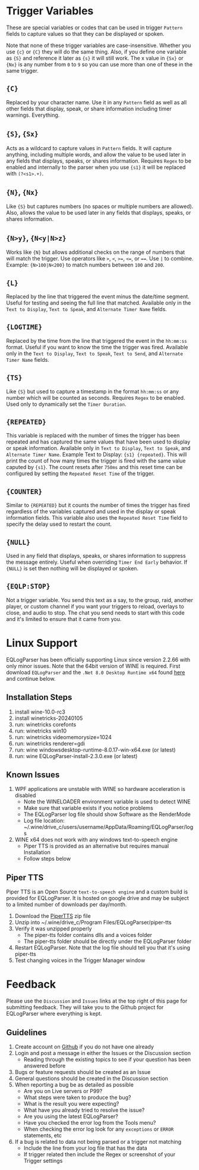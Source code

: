 # Trigger Variables

These are special variables or codes that can be used in trigger `Pattern` fields to capture values so that they can be displayed or spoken.

Note that none of these trigger variables are case-insensitive. Whether you use `{c}` or `{C}` they will do the same thing. Also, if you define one variable as `{S}` and reference it later as `{s}` it will still work. The x value in `{Sx}` or `{Nx}` is any number from `0` to `9` so you can use more than one of these in the same trigger.

## `{C}`

Replaced by your character name. Use it in any `Pattern` field as well as all other fields that display, speak, or share information including timer warnings. Everything.

## `{S}`, `{Sx}`

Acts as a wildcard to capture values in `Pattern` fields. It will capture anything, including multiple words, and allow the value to be used later in any fields that displays, speaks, or shares information. Requires `Regex` to be enabled and internally to the parser when you use `{s1}` it will be replaced with `(?<s1>.+)`.

## `{N}`, `{Nx}`

Like `{S}` but captures numbers (no spaces or multiple numbers are allowed). Also, allows the value to be used later in any fields that displays, speaks, or shares information.

## `{N>y}`, `{N<y|N>z}`

Works like `{N}` but allows additional checks on the range of numbers that will match the trigger. Use operators like `>`, `<`, `>=`, `<=`, or `==`. Use `|` to combine. Example: `{N>100|N<200}` to match numbers between `100` and `200`.

## `{L}`

Replaced by the line that triggered the event minus the date/time segment. Useful for testing and seeing the full line that matched. Available only in the `Text to Display`, `Text to Speak`, and `Alternate Timer Name` fields.

## `{LOGTIME}`

Replaced by the time from the line that triggered the event in the `hh:mm:ss` format. Useful if you want to know the time the trigger was fired. Available only in the `Text to Display`, `Text to Speak`, `Text to Send`, and `Alternate Timer Name` fields.

## `{TS}`

Like `{S}` but used to capture a timestamp in the format `hh:mm:ss` or any number which will be counted as seconds. Requires `Regex` to be enabled. Used only to dynamically set the `Timer Duration`.

## `{REPEATED}`

This variable is replaced with the number of times the trigger has been repeated and has captured the same values that have been used to display or speak information. Available only in `Text to Display`, `Text to Speak`, and `Alternate Timer Name`. Example Text to Display: `{s1} {repeated}`. This will print the count of how many times the trigger is fired with the same value caputed by `{s1}`. The count resets after `750ms` and this reset time can be configured by setting the `Repeated Reset Time` of the trigger.

## `{COUNTER}`

Similar to `{REPEATED}` but it counts the number of times the trigger has fired regardless of the variables captured and used in the display or speak information fields. This variable also uses the `Repeated Reset Time` field to specify the delay used to restart the count.

## `{NULL}`

Used in any field that displays, speaks, or shares information to suppress the message entirely. Useful when overriding `Timer End Early` behavior. If `{NULL}` is set then nothing will be displayed or spoken.

## `{EQLP:STOP}`

Not a trigger variable. You send this text as a say, to the group, raid, another player, or custom channel if you want your triggers to reload, overlays to close, and audio to stop. The chat you send needs to start with this code and it's limited to ensure that it came from you.

# Linux Support

EQLogParser has been officially supporting Linux since version 2.2.66 with only minor issues. Note that the 64bit version of WINE is required. First download `EQLogParser` and the `.Net 8.0 Desktop Runtime x64` found [here](index.html) and continue below.

## Installation Steps
1. install wine-10.0-rc3
2. install winetricks-20240105
3. run: winetricks corefonts
4. run: winetricks win10
5. run: winetricks videomemorysize=1024
6. run: winetricks renderer=gdi
7. run: wine windowsdesktop-runtime-8.0.17-win-x64.exe (or latest)
8. run: wine EQLogParser-install-2.3.0.exe (or latest)

## Known Issues
1. WPF applications are unstable with WINE so hardware acceleration is disabled 
    - Note the WINELOADER environment variable is used to detect WINE
    - Make sure that variable exists if you notice problems
    - The EQLogParser log file should show Software as the RenderMode
    - Log file location: ~/.wine/drive_c/users/username/AppData/Roaming/EQLogParser/logs
2. WINE x64 does not work with any windows text-to-speech engine
    - Piper TTS is provided as an alternative but requires manual Installation
    - Follow steps below
    
## Piper TTS
Piper TTS is an Open Source `text-to-speech engine` and a custom build is provided for EQLogParser. It is hosted on google drive and may be subject to a limited number of downloads per day/month.

1. Download the [PiperTTS](https://drive.google.com/file/d/1G2Ecg9sfOMxifRzrKwqySGwHoVV3tHUJ/view?usp=sharing) zip file
2. Unzip into ~/.wine/drive_c/Program Files/EQLogParser/piper-tts
3. Verify it was unzipped properly
    - The piper-tts folder contains dlls and a voices folder
    - The piper-tts folder should be directly under the EQLogParser folder
4. Restart EQLogParser. Note that the log file should tell you that it's using piper-tts
5. Test changing voices in the Trigger Manager window

# Feedback

Please use the `Discussion` and `Issues` links at the top right of this page for submitting feedback. They will take you to the Github project for EQLogParser where everything is kept.

## Guidelines
1. Create account on [Github](http://github.com) if you do not have one already
2. Login and post a message in either the Issues or the Discussion section
    - Reading through the existing topics to see if your question has been answered before
3. Bugs or feature requests should be created as an Issue
4. General questions should be created in the Discussion section
5. When reporting a bug be as detailed as possible
    - Are you on Live servers or P99?
    - What steps were taken to produce the bug?
    - What is the result you were expecting?
    - What have you already tried to resolve the issue?
    - Are you using the latest EQLogParser?
    - Have you checked the error log from the Tools menu?
    - When checking the error log look for any `exceptions` or `ERROR` statements, etc
6. If a bug is related to data not being parsed or a trigger not matching
    - Include the line from your log file that has the data 
    - If trigger related then include the Regex or screenshot of your Trigger settings